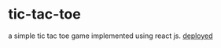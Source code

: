# tic-tac-toe
a simple tic tac toe game implemented using react js.
[deployed](https://tic-tac-toe-789.herokuapp.com/)

